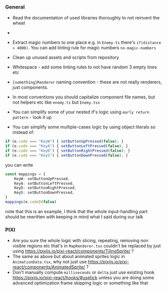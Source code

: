 ### General
- Read the documentation of used libraries thoroughly to not reinvent the wheel
-

- Extract magic numbers to one place e.g. in `Enemy.ts` there's  `if(distance > 4000)`. You can add linting rule for magic numbers `no-magic-numbers`
- Clean up unused assets and scripts from repository
- Whitespace - add some linting rules to not have random 3 empty lines etc
- `{something}Renderer` naming convention - these are not really renderers, just components. 
- In most conventions you should capitalize component file names, but not helpers etc like `enemy.ts` but `Enemy.tsx`
- You can simplify some of your nested if's logic using `early return pattern` - look it up
- You can simplify some multiple-cases logic by using object literals so instead of:
```typescript 
if (e.code === "KeyW") { setButtonUpPressed(false); }
if (e.code === "KeyA") { setButtonLeftPressed(false); }
if (e.code === "KeyD") { setButtonRightPressed(false); }
if (e.code === "KeyS") { setButtonDownPressed(false); }
```
you can write 
```typescript 
const mappings = {
    KeyW: setButtonUpPressed,
    KeyA: setButtonLeftPressed,
    KeyD: setButtonRightPressed,
    KeyS: setButtonDownPressed,
}
mappings(e.code)(false)
```
note that this is an example, I think that the whole input-handling part should be rewritten with keeping in mind what I said during our talk

### PIXI
- Are you sure the whole logic with slicing, repeating, removing non visible regions etc that's in `MapRenderer.tsx` couldn't be replaced by just using https://pixijs.io/pixi-react/components/TilingSprite/ ?
- The same as above but about animated sprites logic in `AnimationData.tsx`, why not just use https://pixijs.io/pixi-react/components/AnimatedSprite/ ?
- Don't manually compute `milliseconds` or `delta` just use existing hook https://pixijs.io/pixi-react/hooks/#usetick unless you are doing some advanced optimization frame skipping logic or something like that